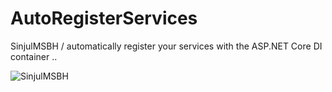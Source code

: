 # AutoRegisterServices
SinjulMSBH / automatically register your services with the ASP.NET Core DI container ..

![SinjulMSBH](https://8pic.ir/uploads/03.png)
